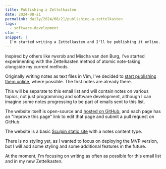 ```yaml
---
title: Publishing a Zettelkasten
date: 2024-08-21
permalink: daily/2024/08/21/publishing-a-zettelkasten
tags:
  - software-development
cta: ~
snippet: |
  I'm started writing a Zettelkasten and I'll be publishing it online.
---
```


Inspired by others like rwxrob and Mischa van den Burg, I've started experimenting with the Zettelkasten method of atomic note-taking alongside my current methods.

Originally writing notes as text files in Vim, I've decided to [start publishing them online][0], where possible. The first notes are already there.

This will be separate to this email list and will contain notes on various topics, not just programming and software development, although I can imagine some notes progressing to be part of emails sent to this list.

The website itself is open-source and [hosted on GitHub](https://github.com/opdavies/zet.oliverdavies.uk), and each page has an "Improve this page" link to edit that page and submit a pull request on GitHub.

The website is a basic [Sculpin static site][1] with a notes content type.

There is no styling yet, as I wanted to focus on deploying the MVP version, but I will add some styling and some additional features in the future.

At the moment, I'm focusing on writing as often as possible for this email list and in my new Zettelkasten.

[0]: https://zet.oliverdavies.uk
[1]: {{site.url}}/presentations/building-static-websites-sculpin
